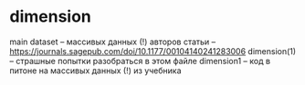 # dimension
main dataset – массивых данных (!) авторов статьи –  https://journals.sagepub.com/doi/10.1177/00104140241283006
dimension(1) – страшные попытки разобраться в этом файле
dimension1 – код в питоне на массивых данных (!) из учебника
